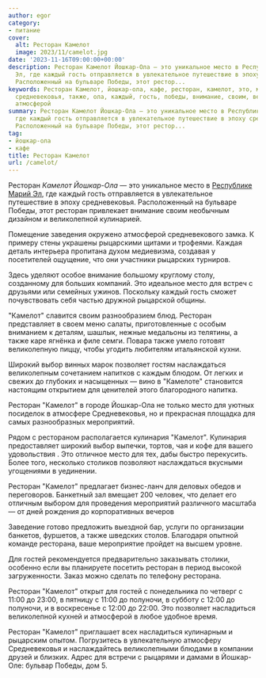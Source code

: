 ```yaml
---
author: egor
category:
- питание
cover:
  alt: Ресторан Камелот
  image: 2023/11/camelot.jpg
date: '2023-11-16T09:00:00+00:00'
description: Ресторан Камелот Йошкар-Ола — это уникальное место в Республике Марий
  Эл, где каждый гость отправляется в увлекательное путешествие в эпоху средневековья.
  Расположенный на бульваре Победы, этот рестор...
keywords: Ресторан Камелот, йошкар-ола, кафе, ресторан, камелот, это, место, йошкар,
  средневековья, также, ола, каждый, гость, победы, внимание, своим, великолепной,
  атмосферой
summary: Ресторан Камелот Йошкар-Ола — это уникальное место в Республике Марий Эл,
  где каждый гость отправляется в увлекательное путешествие в эпоху средневековья.
  Расположенный на бульваре Победы, этот рестор...
tag:
- йошкар-ола
- кафе
title: Ресторан Камелот
url: /camelot/
---
```


Ресторан _Камелот Йошкар-Ола_ — это уникальное место в [Республике Марий Эл](/), где каждый гость отправляется в увлекательное путешествие в эпоху средневековья. Расположенный на бульваре Победы, этот ресторан привлекает внимание своим необычным дизайном и великолепной кулинарией.

Помещение заведения окружено атмосферой средневекового замка. К примеру стены украшены рыцарскими щитами и трофеями. Каждая деталь интерьера пропитана духом медиевизма, создавая у посетителей ощущение, что они участники рыцарских турниров.

Здесь уделяют особое внимание большому круглому столу, созданному для больших компаний. Это идеальное место для встреч с друзьями или семейных ужинов. Поскольку каждый гость сможет почувствовать себя частью дружной рыцарской общины.

"Камелот" славится своим разнообразием блюд. Ресторан представляет в своем меню салаты, приготовленные с особым вниманием к деталям, шашлык, нежные медальоны из телятины, а также каре ягнёнка и филе семги. Повара также умело готовят великолепную пиццу, чтобы угодить любителям итальянской кухни.

Широкий выбор винных марок позволяет гостям наслаждаться великолепным сочетанием напитков с каждым блюдом. От легких и свежих до глубоких и насыщенных — вино в "Камелоте" становится настоящим открытием для ценителей этого благородного напитка.

Ресторан "Камелот" в городе Йошкар-Ола не только место для уютных посиделок в атмосфере Средневековья, но и прекрасная площадка для самых разнообразных мероприятий.

Рядом с рестораном располагается кулинария "Камелот". Кулинария предоставляет широкий выбор выпечки, тортов, чая и кофе для вашего удовольствия . Это отличное место для тех, дабы быстро перекусить. Более того, несколько столиков позволяют наслаждаться вкусными угощениями в уединении.

Ресторан "Камелот" предлагает бизнес-ланч для деловых обедов и переговоров. Банкетный зал вмещает 200 человек, что делает его отличным выбором для проведения мероприятий различного масштаба — от дней рождения до корпоративных вечеров

Заведение готово предложить выездной бар, услуги по организации банкетов, фуршетов, а также шведских столов. Благодаря опытной команде ресторана, ваше мероприятие пройдет на высшем уровне.

Для гостей рекомендуется предварительно заказывать столики, особенно если вы планируете посетить ресторан в период высокой загруженности. Заказ можно сделать по телефону ресторана.

Ресторан "Камелот" открыт для гостей с понедельника по четверг с 11:00 до 23:00, в пятницу с 11:00 до полуночи, в субботу с 12:00 до полуночи, и в воскресенье с 12:00 до 22:00. Это позволяет насладиться великолепной кухней и атмосферой в любое удобное время.

Ресторан "Камелот" приглашает всех насладиться кулинарным и рыцарским опытом. Погрузитесь в увлекательную атмосферу Средневековья и наслаждайтесь великолепными блюдами в компании друзей и близких. Адрес для встречи с рыцарями и дамами в Йошкар-Оле: бульвар Победы, дом 5.